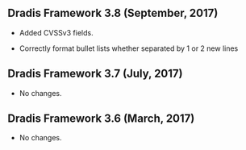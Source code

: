 ## Dradis Framework 3.8 (September, 2017) ##

*   Added CVSSv3 fields.

*   Correctly format bullet lists whether separated by
    1 or 2 new lines

## Dradis Framework 3.7 (July, 2017) ##

*   No changes.

## Dradis Framework 3.6 (March, 2017) ##

*   No changes.
